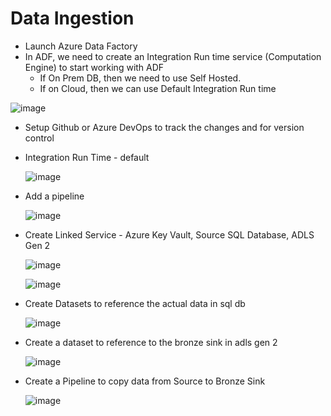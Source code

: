 # Data Ingestion

- Launch Azure Data Factory
- In ADF, we need to create an Integration Run time service (Computation Engine) to start working with ADF
  - If On Prem DB, then we need to use Self Hosted.
  - If on Cloud, then we can use Default Integration Run time

![image](https://github.com/Subramanian-Thiagarajan/ADE_Project_1/assets/96657323/84f53fdd-10be-48ce-8261-013c1f6aadf2)

- Setup Github or Azure DevOps to track the changes and for version control

- Integration Run Time - default
  
  ![image](https://github.com/Subramanian-Thiagarajan/ADE_Project_1/assets/96657323/dae38b35-c777-414c-b086-3ba170749cb3)

- Add a pipeline
  
  ![image](https://github.com/Subramanian-Thiagarajan/ADE_Project_1/assets/96657323/1ea2af56-f8d5-410c-9a4e-bac02e93d735)

- Create Linked Service - Azure Key Vault, Source SQL Database, ADLS Gen 2
  
  ![image](https://github.com/Subramanian-Thiagarajan/ADE_Project_1/assets/96657323/723178ca-b730-4297-9aa9-23208084afd8)

  ![image](https://github.com/Subramanian-Thiagarajan/ADE_Project_1/assets/96657323/ae1c42c2-c68a-4b9d-b1b9-16c2a806bfb1)

- Create Datasets to reference the actual data in sql db

  ![image](https://github.com/Subramanian-Thiagarajan/ADE_Project_1/assets/96657323/3072f7a0-5425-4373-af2b-027d9a4f4698)

- Create a dataset to reference to the bronze sink in adls gen 2

  ![image](https://github.com/Subramanian-Thiagarajan/ADE_Project_1/assets/96657323/4e8a21c6-163f-4ff0-996e-9b46c2dca954)

- Create a Pipeline to copy data from Source to Bronze Sink

  ![image](https://github.com/Subramanian-Thiagarajan/ADE_Project_1/assets/96657323/21c3b0a1-ab83-483a-b89c-f236d6be0ad7)
